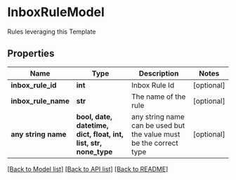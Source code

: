 # InboxRuleModel

Rules leveraging this Template

## Properties
Name | Type | Description | Notes
------------ | ------------- | ------------- | -------------
**inbox_rule_id** | **int** | Inbox Rule Id | [optional] 
**inbox_rule_name** | **str** | The name of the rule | [optional] 
**any string name** | **bool, date, datetime, dict, float, int, list, str, none_type** | any string name can be used but the value must be the correct type | [optional]

[[Back to Model list]](../README.md#documentation-for-models) [[Back to API list]](../README.md#documentation-for-api-endpoints) [[Back to README]](../README.md)


